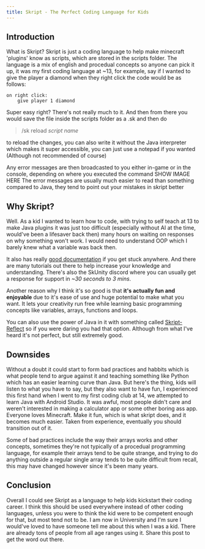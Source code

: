 ```yaml
---
title: Skript - The Perfect Coding Language for Kids
---
```

## Introduction

What is Skript? Skript is just a coding language to help make minecraft 'plugins' know as scripts, which are stored in the scripts folder. The language is a mix of english and procedual concepts so anyone can pick it up, it was my first coding language at ~13, for example, say if I wanted to give the player a diamond when they right click the code would be as follows:
```skript
on right click:
    give player 1 diamond
```
Super easy right? There's not really much to it. And then from there you would save the file inside the scripts folder as a .sk and then do

>/sk reload *script name*

to reload the changes, you can also write it without the Java interpreter which makes it super accessible, you can just use a notepad if you wanted (Although not recommended of course)

Any error messages are then broadcasted to you either in-game or in the console, depending on where you executed the command
SHOW IMAGE HERE
The error messages are usually much easier to read than something compared to Java, they tend to point out your mistakes in skript better

## Why Skript?

Well. As a kid I wanted to learn how to code, with trying to self teach at 13 to make Java plugins it was just too difficult (especially without AI at the time, would've been a lifesaver back then) many hours on waiting on responses on why something won't work. I would need to understand OOP which I barely knew what a variable was back then.

It also has really [good documentation](https://skripthub.net/docs/) if you get stuck anywhere. And there are many tutorials out there to help increase your knowledge and understanding. There's also the SkUnity discord where you can usually get a response for support in *~30 seconds to 3 mins*.

Another reason why I think it's so good is that **it's actually fun and enjoyable** due to it's ease of use and huge potential to make what you want. It lets your creativity run free while learning basic programming concepts like variables, arrays, functions and loops.

You can also use the power of Java in it with something called [Skript-Reflect](https://github.com/SkriptLang/skript-reflect) so if you were daring you had that option. Although from what I've heard it's not perfect, but still extremely good.

## Downsides

Without a doubt it could start to form bad practices and habbits which is what people tend to argue against it and teaching something like Python which has an easier learning curve than Java. But here's the thing, kids will listen to what you have to say, but they also want to have fun, I experienced this first hand when I went to my first coding club at 14, we attempted to learn Java with Android Studio. It was awful, most people didn't care and weren't interested in making a calculator app or some other boring ass app. Everyone loves Minecraft. Make it fun, which is what skript does, and it becomes much easier. Taken from experience, eventually you should transition out of it.

Some of bad practices include the way their arrays works and other concepts, sometimes they're not typically of a procedual programming language, for example their arrays tend to be quite strange, and trying to do anything outside a regular single array tends to be quite difficult from recall, this may have changed however since it's been many years.

## Conclusion

Overall I could see Skript as a language to help kids kickstart their coding career. I think this should be used everywhere instead of other coding languages, unless you were to think the kid were to be competent enough for that, but most tend not to be. I am now in University and I'm sure I would've loved to have someone tell me about this when I was a kid. There are already tons of people from all age ranges using it. Share this post to get the word out there.